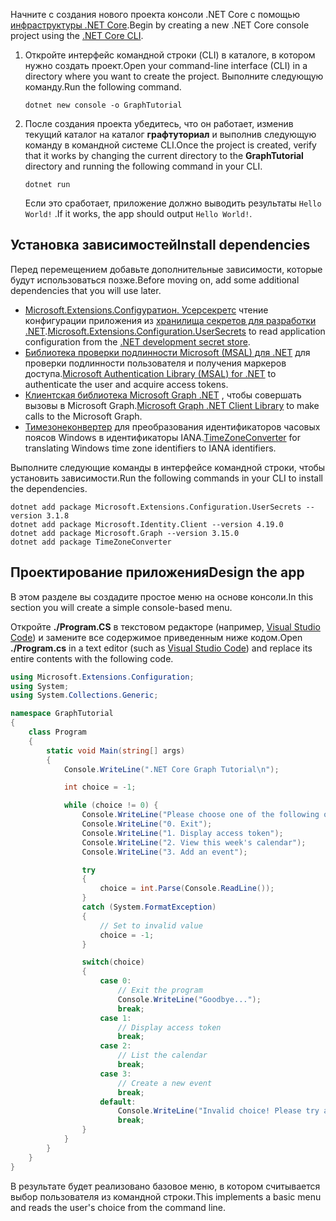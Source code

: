 <!-- markdownlint-disable MD002 MD041 -->

<span data-ttu-id="94fb8-101">Начните с создания нового проекта консоли .NET Core с помощью [инфраструктуры .NET Core](/dotnet/core/tools/).</span><span class="sxs-lookup"><span data-stu-id="94fb8-101">Begin by creating a new .NET Core console project using the [.NET Core CLI](/dotnet/core/tools/).</span></span>

1. <span data-ttu-id="94fb8-102">Откройте интерфейс командной строки (CLI) в каталоге, в котором нужно создать проект.</span><span class="sxs-lookup"><span data-stu-id="94fb8-102">Open your command-line interface (CLI) in a directory where you want to create the project.</span></span> <span data-ttu-id="94fb8-103">Выполните следующую команду.</span><span class="sxs-lookup"><span data-stu-id="94fb8-103">Run the following command.</span></span>

    ```Shell
    dotnet new console -o GraphTutorial
    ```

1. <span data-ttu-id="94fb8-104">После создания проекта убедитесь, что он работает, изменив текущий каталог на каталог **графтуториал** и выполнив следующую команду в командной системе CLI.</span><span class="sxs-lookup"><span data-stu-id="94fb8-104">Once the project is created, verify that it works by changing the current directory to the **GraphTutorial** directory and running the following command in your CLI.</span></span>

    ```Shell
    dotnet run
    ```

    <span data-ttu-id="94fb8-105">Если это сработает, приложение должно выводить результаты `Hello World!` .</span><span class="sxs-lookup"><span data-stu-id="94fb8-105">If it works, the app should output `Hello World!`.</span></span>

## <a name="install-dependencies"></a><span data-ttu-id="94fb8-106">Установка зависимостей</span><span class="sxs-lookup"><span data-stu-id="94fb8-106">Install dependencies</span></span>

<span data-ttu-id="94fb8-107">Перед перемещением добавьте дополнительные зависимости, которые будут использоваться позже.</span><span class="sxs-lookup"><span data-stu-id="94fb8-107">Before moving on, add some additional dependencies that you will use later.</span></span>

- <span data-ttu-id="94fb8-108">[Microsoft.Extensions.Configуратион. Усерсекретс](https://github.com/aspnet/extensions) чтение конфигурации приложения из [хранилища секретов для разработки .NET](https://docs.microsoft.com/aspnet/core/security/app-secrets).</span><span class="sxs-lookup"><span data-stu-id="94fb8-108">[Microsoft.Extensions.Configuration.UserSecrets](https://github.com/aspnet/extensions) to read application configuration from the [.NET development secret store](https://docs.microsoft.com/aspnet/core/security/app-secrets).</span></span>
- <span data-ttu-id="94fb8-109">[Библиотека проверки подлинности Microsoft (MSAL) для .NET](https://github.com/AzureAD/microsoft-authentication-library-for-dotnet) для проверки подлинности пользователя и получения маркеров доступа.</span><span class="sxs-lookup"><span data-stu-id="94fb8-109">[Microsoft Authentication Library (MSAL) for .NET](https://github.com/AzureAD/microsoft-authentication-library-for-dotnet) to authenticate the user and acquire access tokens.</span></span>
- <span data-ttu-id="94fb8-110">[Клиентская библиотека Microsoft Graph .NET](https://github.com/microsoftgraph/msgraph-sdk-dotnet) , чтобы совершать вызовы в Microsoft Graph.</span><span class="sxs-lookup"><span data-stu-id="94fb8-110">[Microsoft Graph .NET Client Library](https://github.com/microsoftgraph/msgraph-sdk-dotnet) to make calls to the Microsoft Graph.</span></span>
- <span data-ttu-id="94fb8-111">[Тимезонеконвертер](https://github.com/mj1856/TimeZoneConverter) для преобразования идентификаторов часовых поясов Windows в идентификаторы IANA.</span><span class="sxs-lookup"><span data-stu-id="94fb8-111">[TimeZoneConverter](https://github.com/mj1856/TimeZoneConverter) for translating Windows time zone identifiers to IANA identifiers.</span></span>

<span data-ttu-id="94fb8-112">Выполните следующие команды в интерфейсе командной строки, чтобы установить зависимости.</span><span class="sxs-lookup"><span data-stu-id="94fb8-112">Run the following commands in your CLI to install the dependencies.</span></span>

```Shell
dotnet add package Microsoft.Extensions.Configuration.UserSecrets --version 3.1.8
dotnet add package Microsoft.Identity.Client --version 4.19.0
dotnet add package Microsoft.Graph --version 3.15.0
dotnet add package TimeZoneConverter
```

## <a name="design-the-app"></a><span data-ttu-id="94fb8-113">Проектирование приложения</span><span class="sxs-lookup"><span data-stu-id="94fb8-113">Design the app</span></span>

<span data-ttu-id="94fb8-114">В этом разделе вы создадите простое меню на основе консоли.</span><span class="sxs-lookup"><span data-stu-id="94fb8-114">In this section you will create a simple console-based menu.</span></span>

<span data-ttu-id="94fb8-115">Откройте **./Program.CS** в текстовом редакторе (например, [Visual Studio Code](https://code.visualstudio.com/)) и замените все содержимое приведенным ниже кодом.</span><span class="sxs-lookup"><span data-stu-id="94fb8-115">Open **./Program.cs** in a text editor (such as [Visual Studio Code](https://code.visualstudio.com/)) and replace its entire contents with the following code.</span></span>

```csharp
using Microsoft.Extensions.Configuration;
using System;
using System.Collections.Generic;

namespace GraphTutorial
{
    class Program
    {
        static void Main(string[] args)
        {
            Console.WriteLine(".NET Core Graph Tutorial\n");

            int choice = -1;

            while (choice != 0) {
                Console.WriteLine("Please choose one of the following options:");
                Console.WriteLine("0. Exit");
                Console.WriteLine("1. Display access token");
                Console.WriteLine("2. View this week's calendar");
                Console.WriteLine("3. Add an event");

                try
                {
                    choice = int.Parse(Console.ReadLine());
                }
                catch (System.FormatException)
                {
                    // Set to invalid value
                    choice = -1;
                }

                switch(choice)
                {
                    case 0:
                        // Exit the program
                        Console.WriteLine("Goodbye...");
                        break;
                    case 1:
                        // Display access token
                        break;
                    case 2:
                        // List the calendar
                        break;
                    case 3:
                        // Create a new event
                        break;
                    default:
                        Console.WriteLine("Invalid choice! Please try again.");
                        break;
                }
            }
        }
    }
}
```

<span data-ttu-id="94fb8-116">В результате будет реализовано базовое меню, в котором считывается выбор пользователя из командной строки.</span><span class="sxs-lookup"><span data-stu-id="94fb8-116">This implements a basic menu and reads the user's choice from the command line.</span></span>
